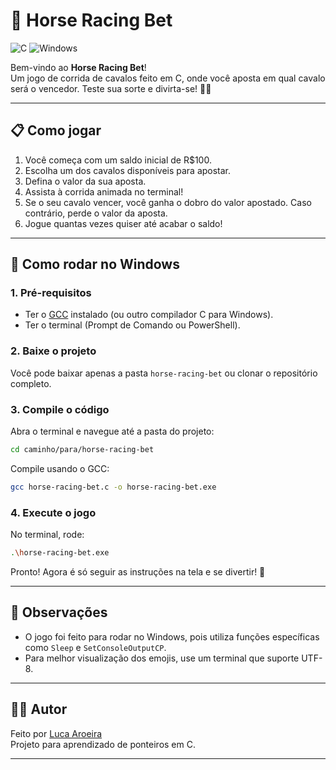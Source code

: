 # 🐎 Horse Racing Bet

![C](https://img.shields.io/badge/C-Programming-00599C?style=for-the-badge&logo=c)
![Windows](https://img.shields.io/badge/Platform-Windows-blue?style=for-the-badge&logo=windows)

Bem-vindo ao **Horse Racing Bet**!  
Um jogo de corrida de cavalos feito em C, onde você aposta em qual cavalo será o vencedor. Teste sua sorte e divirta-se! 🎲🏇

---

## 📋 Como jogar

1. Você começa com um saldo inicial de R$100.
2. Escolha um dos cavalos disponíveis para apostar.
3. Defina o valor da sua aposta.
4. Assista à corrida animada no terminal!
5. Se o seu cavalo vencer, você ganha o dobro do valor apostado. Caso contrário, perde o valor da aposta.
6. Jogue quantas vezes quiser até acabar o saldo!

---

## 🚀 Como rodar no Windows

### 1. Pré-requisitos

- Ter o [GCC](https://github.com/niXman/mingw-builds-binaries/releases/download/15.1.0-rt_v12-rev0/x86_64-15.1.0-release-posix-seh-msvcrt-rt_v12-rev0.7z) instalado (ou outro compilador C para Windows).
- Ter o terminal (Prompt de Comando ou PowerShell).

### 2. Baixe o projeto

Você pode baixar apenas a pasta `horse-racing-bet` ou clonar o repositório completo.

### 3. Compile o código

Abra o terminal e navegue até a pasta do projeto:

```sh
cd caminho/para/horse-racing-bet
```

Compile usando o GCC:

```sh
gcc horse-racing-bet.c -o horse-racing-bet.exe
```

### 4. Execute o jogo

No terminal, rode:

```sh
.\horse-racing-bet.exe
```

Pronto! Agora é só seguir as instruções na tela e se divertir! 🎉

---

## 📝 Observações

- O jogo foi feito para rodar no Windows, pois utiliza funções específicas como `Sleep` e `SetConsoleOutputCP`.
- Para melhor visualização dos emojis, use um terminal que suporte UTF-8.

---

## 👨‍💻 Autor

Feito por [Luca Aroeira](https://www.linkedin.com/in/lucaaroeiracrv)  
Projeto para aprendizado de ponteiros em C.

---
